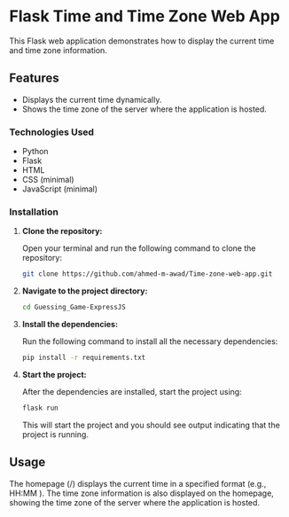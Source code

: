 # Flask Time and Time Zone Web App

This Flask web application demonstrates how to display the current time and time zone information.

## Features
- Displays the current time dynamically.
- Shows the time zone of the server where the application is hosted.

### Technologies Used

- Python
- Flask
- HTML
- CSS (minimal)
- JavaScript (minimal)
### Installation

1. **Clone the repository:**

    Open your terminal and run the following command to clone the repository:

    ```bash
    git clone https://github.com/ahmed-m-awad/Time-zone-web-app.git
    ```


2. **Navigate to the project directory:**

    ```bash
    cd Guessing_Game-ExpressJS
    ```

3. **Install the dependencies:**

    Run the following command to install all the necessary dependencies:

    ```bash
    pip install -r requirements.txt
    ```

4. **Start the project:**

    After the dependencies are installed, start the project using:

    ```bash
    flask run
    ```

    This will start the project and you should see output indicating that the project is running.

## Usage

The homepage (/) displays the current time in a specified format (e.g., HH:MM
).
The time zone information is also displayed on the homepage, showing the time zone of the server where the application is hosted.
